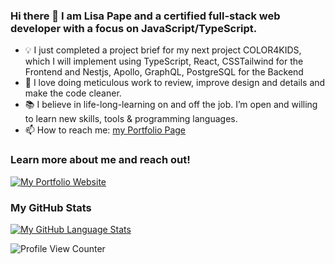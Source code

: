 ### Hi there 👋 I am Lisa Pape and a certified full-stack web developer with a focus on JavaScript/TypeScript.

* 💡 I just completed a project brief for my next project COLOR4KIDS, which I will implement using TypeScript, React, CSSTailwind for the Frontend and Nestjs, Apollo, GraphQL, PostgreSQL for the Backend
* 💟 I love doing meticulous work to review, improve design and details and make the code cleaner.
* 📚 I believe in life-long-learning on and off the job. I’m open and willing to learn new skills, tools & programming languages.
* 📫 How to reach me: [my Portfolio Page](https://lisapmunich.github.io/Portfolio-Website/contact.html)

### Learn more about me and reach out!

[![My Portfolio Website](https://img.shields.io/badge/My%20Portfolio%20Website-5CDB95?style=flat-square)](https://lisapmunich.github.io/Portfolio-Website/)




### My GitHub Stats
[![My GitHub Language Stats](https://github-readme-stats.vercel.app/api/top-langs/?username=LisaPMunich&langs_count=6&theme=tokyonight&hide=html,css&theme=dark&layout=compact)]()

![Profile View Counter](https://komarev.com/ghpvc/?username=LisaPMunich)


